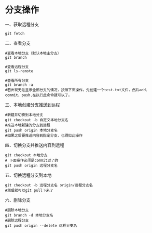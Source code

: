 # 分支操作
一、获取远程分支
```
git fetch
```

二、查看分支
```
#查看本地分支（默认本地主分支）
git branch

#查看远程分支
git ls-remote

#查看所有分支
git branch -a
#若出现无法显示全部分支的情况，按照下面操作，先创建一个test.txt文件，然后add、commit、push,在执行此命令就可以了。
```

三、本地创建分支推送到远程
```
#新建并切换到本地分支
git checkout -b 自定义本地分支名
#推送本地新建的分支到远程
git push origin 本地分支名
#如果之后要推送内容到指定分支，也得如此操作
```

四、切换分支并推送内容到远程
```
git checkout 本地分支
# 下面操作必须是commit过了的
git push origin 远程分支名
```

五、切换远程分支到本地
```
git checkout -b 远程分支名 origin/远程分支名
#然后就可以git pull下来了
```

六、删除分支
```
#删除本地分支
git branch -d 本地分支名
#删除远程分支
git push origin --delete 远程分支名
```